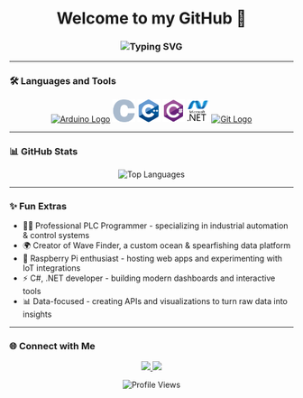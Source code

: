 <h1 align="center">
  Welcome to my GitHub 👋
</h1>

<h3 align="center">
  <img src="https://readme-typing-svg.demolab.com?font=Fira+Code&size=22&duration=2800&pause=1000&color=58A6FF&center=true&vCenter=true&width=650&lines=PLC+Programmer;Creator+of+Wave+Finder;Raspberry+Pi+Enthusiast;Data-Focused+API+%26+Visualization+Builder" alt="Typing SVG" />
</h3>

---

### 🛠️ Languages and Tools
<p align="center">
  <a href="https://www.arduino.cc/" target="_blank"><img src="https://cdn.worldvectorlogo.com/logos/arduino-1.svg" alt="Arduino Logo" width="40" height="40"/></a>
  <a href="https://www.cprogramming.com/" target="_blank"><img src="https://raw.githubusercontent.com/devicons/devicon/master/icons/c/c-original.svg" alt="C Logo" width="40" height="40"/></a>
  <a href="https://www.w3schools.com/cpp/" target="_blank"><img src="https://raw.githubusercontent.com/devicons/devicon/master/icons/cplusplus/cplusplus-original.svg" alt="C++ Logo" width="40" height="40"/></a>
  <a href="https://www.w3schools.com/cs/" target="_blank"><img src="https://raw.githubusercontent.com/devicons/devicon/master/icons/csharp/csharp-original.svg" alt="C# Logo" width="40" height="40"/></a>
  <a href="https://dotnet.microsoft.com/" target="_blank"><img src="https://raw.githubusercontent.com/devicons/devicon/master/icons/dot-net/dot-net-original-wordmark.svg" alt=".NET Logo" width="40" height="40"/></a>
  <a href="https://git-scm.com/" target="_blank"><img src="https://www.vectorlogo.zone/logos/git-scm/git-scm-icon.svg" alt="Git Logo" width="40" height="40"/></a>
</p>

---

### 📊 GitHub Stats
<p align="center">
  <img src="https://github-readme-stats.vercel.app/api/top-langs/?username=JoshuaVlantis&layout=compact&theme=tokyonight" alt="Top Languages" height="180"/>
</p>

---

### ✨ Fun Extras
- 👨‍💻 Professional PLC Programmer - specializing in industrial automation & control systems  
- 🌍 Creator of Wave Finder, a custom ocean & spearfishing data platform  
- 🐧 Raspberry Pi enthusiast - hosting web apps and experimenting with IoT integrations  
- ⚡ C#, .NET developer - building modern dashboards and interactive tools  
- 📊 Data-focused - creating APIs and visualizations to turn raw data into insights
---
  ### 🌐 Connect with Me
<p align="center">
  <a href="https://linkedin.com/in/joshua-vlantis" target="_blank">
    <img src="https://img.shields.io/badge/LinkedIn-blue?style=for-the-badge&logo=linkedin&logoColor=white"/>
  </a>
  <a href="http://wavefinder.org" target="_blank">
    <img src="https://img.shields.io/badge/Website-Visit-brightgreen?style=for-the-badge&logo=google-chrome&logoColor=white"/>
  </a>
</p>


<p align="center">
  <img src="https://komarev.com/ghpvc/?username=JoshuaVlantis&label=Profile%20Views&color=0e75b6&style=flat" alt="Profile Views"/>
</p>
